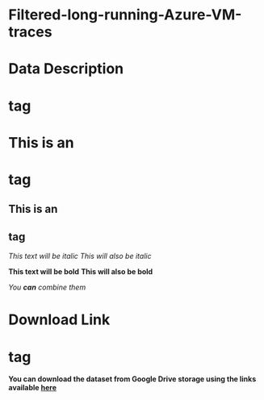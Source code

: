 # Filtered-long-running-Azure-VM-traces

# Data Description <h1> tag 

# This is an <h1> tag
## This is an <h2> tag

*This text will be italic*
_This will also be italic_

**This text will be bold**
__This will also be bold__

_You **can** combine them_



# Download Link <h1> tag

**You can download the dataset from Google Drive storage using the links available [here](https://drive.google.com/drive/folders/1O1SIq4Exn0W1YdKjPw-RcXAdF-EkrH9e?usp=sharing)**
